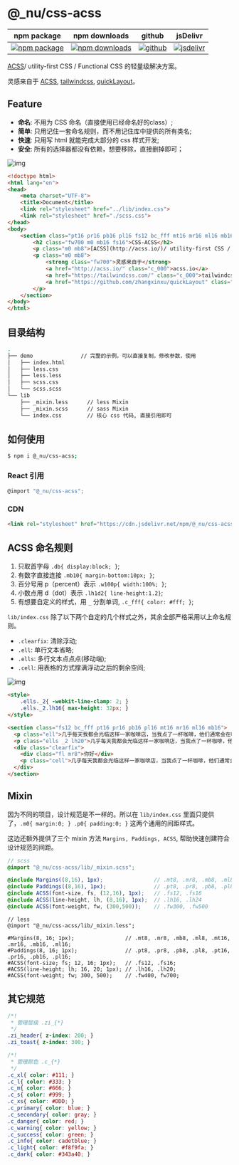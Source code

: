 # @_nu/css-acss

| npm package                          | npm downloads                              | github                          | jsDelivr                                    |
| ------------------------------------ | ------------------------------------------ | ------------------------------- | ------------------------------------------- |
| [![npm package][npm-badge]][npm-url] | [![npm downloads][npm-downloads]][npm-url] | [![github][git-badge]][git-url] | [![jsdelivr][jsdelivr-badge]][jsdelivr-url] |

[npm-badge]: https://img.shields.io/npm/v/@_nu/css-acss.svg
[npm-url]: https://www.npmjs.org/package/@_nu/css-acss
[npm-downloads]: https://img.shields.io/npm/dw/@_nu/css-acss
[git-url]: https://github.com/nu-system/css-acss
[git-badge]: https://img.shields.io/github/stars/nu-system/css-acss.svg?style=social
[jsdelivr-badge]: https://data.jsdelivr.com/v1/package/npm/@_nu/css-acss/badge
[jsdelivr-url]: https://www.jsdelivr.com/package/npm/@_nu/css-acss

[ACSS](http://acss.io/)/ utility-first CSS / Functional CSS  的轻量级解决方案。

灵感来自于 [ACSS](http://acss.io/), [tailwindcss](https://tailwindcss.com/), [quickLayout](https://github.com/zhangxinxu/quickLayout)。

## Feature

- **命名**: 不用为 CSS 命名（直接使用已经命名好的class）;
- **简单**: 只用记住一套命名规则，而不用记住库中提供的所有类名;
- **快速**: 只用写 html 就能完成大部分的 css 样式开发;
- **安全**: 所有的选择器都没有依赖，想要移除，直接删掉即可；


![img](https://raw.githubusercontent.com/nu-system/css/master/packages/acss/img/demo.png)

```html
<!doctype html>
<html lang="en">
<head>
    <meta charset="UTF-8">
    <title>Document</title>
    <link rel="stylesheet" href="../lib/index.css">
    <link rel="stylesheet" href="./scss.css">
</head>
<body>
    <section class="pt16 pr16 pb16 pl16 fs12 bc_fff mt16 mr16 ml16 mb16">
        <h2 class="fw700 m0 mb16 fs16">CSS-ACSS</h2>
        <p class="m0 mb8">[ACSS](http://acss.io/)/ utility-first CSS / Functional CSS  的轻量级解决方案。</p>
        <p class="m0 mb8">
            <strong class="fw700">灵感来自于</strong>
            <a href="http://acss.io/" class="c_000">acss.io</a>
            <a href="https://tailwindcss.com/" class="c_000">tailwindcss</a>
            <a href="https://github.com/zhangxinxu/quickLayout" class="c_000">quickLayout</a>
        </p>
    </section>
</body>
</html>
```

## 目录结构

```bash
.
├── demo               // 完整的示例，可以直接复制，修改参数，使用
│   ├── index.html
│   ├── less.css
│   ├── less.less
│   ├── scss.css
│   └── scss.scss
└── lib
    ├── _mixin.less      // less Mixin 
    ├── _mixin.scss      // sass Mixin 
    └── index.css        // 核心 css 代码, 直接引用即可     
```

## 如何使用

```bash
$ npm i @_nu/css-acss;
```

### React 引用
```jsx
@import "@_nu/css-acss";
```

### CDN
```HTML
<link rel="stylesheet" href="https://cdn.jsdelivr.net/npm/@_nu/css-acss">
```

## ACSS 命名规则

1. 只取首字母 `.db{ display:block; }`; 
2. 有数字直接连接 `.mb10{ margin-bottom:10px; }`; 
3. 百分号用 p（percent）表示 `.w100p{ width:100%; }`; 
4. 小数点用 d（dot）表示 `.lh1d2{ line-height:1.2}`; 
5. 有想要自定义的样式，用 `_` 分割单词, `.c_fff{ color: #fff; }`; 

`lib/index.css` 除了以下两个自定的几个样式之外，其余全部严格采用以上命名规则。

- `.clearfix`: 清除浮动;
- `.ell`: 单行文本省略;
- `.ells`: 多行文本点点点(移动端);
- `.cell`: 用表格的方式撑满浮动之后的剩余空间;

![img](https://raw.githubusercontent.com/nu-system/css/master/packages/acss/img/demo2.png)

```HTML
<style>
    .ells._2{ -webkit-line-clamp: 2; }
    .ells._2.lh16{ max-height: 32px; }
</style>

<section class="fs12 bc_fff pt16 pr16 pb16 pl16 mt16 mr16 ml16 mb16">
  <p class="ell">几乎每天我都会光临这样一家咖啡店，当我点了一杯咖啡，他们通常会在咖啡上做一些艺术工作。某一天可能是一个有想象力的树叶，接下来的一天可能是旋涡状的天鹅。这些泡沫上的图案并不会让咖啡更好喝，但是却会让我会心一笑。</p>
  <p class="ells _2 lh20">几乎每天我都会光临这样一家咖啡店，当我点了一杯咖啡，他们通常会在咖啡上做一些艺术工作。某一天可能是一个有想象力的树叶，接下来的一天可能是旋涡状的天鹅。这些泡沫上的图案并不会让咖啡更好喝，但是却会让我会心一笑。</p>
  <div class="clearfix">
    <div class="fl mr8">你好</div>
    <p class="cell">几乎每天我都会光临这样一家咖啡店，当我点了一杯咖啡，他们通常会在咖啡上做一些艺术工作。某一天可能是一个有想象力的树叶，接下来的一天可能是旋涡状的天鹅。这些泡沫上的图案并不会让咖啡更好喝，但是却会让我会心一笑。</p>
  </div>
</section>
```

## Mixin

因为不同的项目，设计规范是不一样的。所以在 `lib/index.css` 里面只提供了，`.m0{ margin:0; } .p0{ padding:0; }` 这两个通用的间距样式。

这边还额外提供了三个 mixin 方法 `Margins, Paddings, ACSS`, 帮助快速创建符合设计规范的间距。

```SCSS
// scss
@import "@_nu/css-acss/lib/_mixin.scss";

@include Margins((8,16), 1px);                // .mt8, .mr8, .mb8, .ml8, .mt16, .mr16, .mb16, .ml16;
@include Paddings((8,16), 1px);               // .pt8, .pr8, .pb8, .pl8, .pt16, .pr16, .pb16, .pl16;
@include ACSS(font-size, fs, (12,16), 1px);   // .fs12, .fs16
@include ACSS(line-height, lh, (8,16), 1px);  // .lh16, .lh24
@include ACSS(font-weight, fw, (300,500));    // .fw300, .fw500
```

```less
// less
@import "@_nu/css-acss/lib/_mixin.less";

#Margins(8, 16; 1px);                // .mt8, .mr8, .mb8, .ml8, .mt16, .mr16, .mb16, .ml16;
#Paddings(8, 16; 1px);               // .pt8, .pr8, .pb8, .pl8, .pt16, .pr16, .pb16, .pl16;
#ACSS(font-size; fs; 12, 16; 1px);   // .fs12, .fs16;
#ACSS(line-height; lh; 16, 20; 1px); // .lh16, .lh20;
#ACSS(font-weight; fw; 300, 500);    // .fw400, fw700;
```

## 其它规范

```css
/*!
 * 管理层级 .zi_{*}
 */
.zi_header{ z-index: 200; }
.zi_toast{ z-index: 300; }

/*!
 * 管理颜色 .c_{*}
 */
.c_xl{ color: #111; }
.c_l{ color: #333; }
.c_m{ color: #666; }
.c_s{ color: #999; }
.c_xs{ color: #DDD; }
.c_primary{ color: blue; }
.c_secondary{ color: gray; }
.c_danger{ color: red; }
.c_warning{ color: yellow; }
.c_success{ color: green; }
.c_info{ color: cadetblue; }
.c_light{ color: #f8f9fa; }
.c_dark{ color: #343a40; }
```
